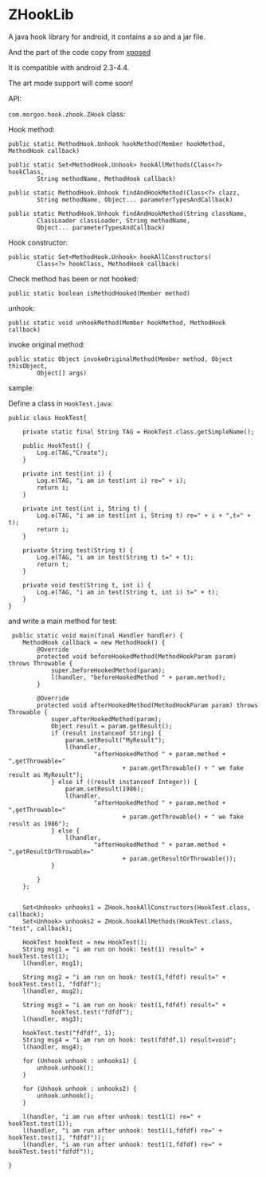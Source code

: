 ZHookLib
========

A java hook library  for android, it contains a so and a jar file.

And the part of the code copy from [xposed](https://github.com/rovo89/Xposed)

It is compatible with android 2.3-4.4.

The art mode support will come soon!


API:

`com.morgoo.hook.zhook.ZHook` class:

Hook method:
        
	public static MethodHook.Unhook hookMethod(Member hookMethod, MethodHook callback)
        
    public static Set<MethodHook.Unhook> hookAllMethods(Class<?> hookClass,
			String methodName, MethodHook callback)
			
    public static MethodHook.Unhook findAndHookMethod(Class<?> clazz,
			String methodName, Object... parameterTypesAndCallback)
			
	public static MethodHook.Unhook findAndHookMethod(String className,
			ClassLoader classLoader, String methodName,
			Object... parameterTypesAndCallback)
        
Hook constructor:

    public static Set<MethodHook.Unhook> hookAllConstructors(
			Class<?> hookClass, MethodHook callback)           

Check method has been or not hooked:
    
    public static boolean isMethodHooked(Member method)

unhook:

	public static void unhookMethod(Member hookMethod, MethodHook callback)

invoke original method:

	public static Object invokeOriginalMethod(Member method, Object thisObject,
			Object[] args)

sample:

Define a class in `HookTest.java`:
    
    public class HookTest{
        
        private static final String TAG = HookTest.class.getSimpleName();
        
        public HookTest() {
            Log.e(TAG,"Create");
        }

        private int test(int i) {
            Log.e(TAG, "i am in test(int i) re=" + i);
            return i;
        }

        private int test(int i, String t) {
            Log.e(TAG, "i am in test(int i, String t) re=" + i + ",t=" + t);
            return i;
        }

        private String test(String t) {
            Log.e(TAG, "i am in test(String t) t=" + t);
            return t;
        }

        private void test(String t, int i) {
            Log.e(TAG, "i am in test(String t, int i) t=" + t);
        } 
    }
  
 
and write a main method for test:


     public static void main(final Handler handler) {
        MethodHook callback = new MethodHook() {
            @Override
            protected void beforeHookedMethod(MethodHookParam param) throws Throwable {
                super.beforeHookedMethod(param);
                l(handler, "beforeHookedMethod " + param.method);
            }

            @Override
            protected void afterHookedMethod(MethodHookParam param) throws Throwable {
                super.afterHookedMethod(param);
                Object result = param.getResult();
                if (result instanceof String) {
                    param.setResult("MyResult");
                    l(handler,
                            "afterHookedMethod " + param.method + ",getThrowable="
                                    + param.getThrowable() + " we fake result as MyResult");
                } else if ((result instanceof Integer)) {
                    param.setResult(1986);
                    l(handler,
                            "afterHookedMethod " + param.method + ",getThrowable="
                                    + param.getThrowable() + " we fake result as 1986");
                } else {
                    l(handler,
                            "afterHookedMethod " + param.method + ",getResultOrThrowable="
                                    + param.getResultOrThrowable());
                }

            }
        };
        
        
        Set<Unhook> unhooks1 = ZHook.hookAllConstructors(HookTest.class, callback);
        Set<Unhook> unhooks2 = ZHook.hookAllMethods(HookTest.class, "test", callback);

        HookTest hookTest = new HookTest();
        String msg1 = "i am run on hook: test(1) result=" + hookTest.test(1);
        l(handler, msg1);

        String msg2 = "i am run on hook: test(1,fdfdf) result=" + hookTest.test(1, "fdfdf");
        l(handler, msg2);

        String msg3 = "i am run on hook: test(1,fdfdf) result=" +
                hookTest.test("fdfdf");
        l(handler, msg3);

        hookTest.test("fdfdf", 1);
        String msg4 = "i am run on hook: test(fdfdf,1) result=void";
        l(handler, msg4);

        for (Unhook unhook : unhooks1) {
            unhook.unhook();
        }

        for (Unhook unhook : unhooks2) {
            unhook.unhook();
        }

        l(handler, "i am run after unhook: test1(1) re=" + hookTest.test(1));
        l(handler, "i am run after unhook: test1(1,fdfdf) re=" + hookTest.test(1, "fdfdf"));
        l(handler, "i am run after unhook: test1(1,fdfdf) re=" + hookTest.test("fdfdf"));

    }

